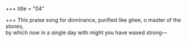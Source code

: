 +++
title = "04"

+++
This praise song for dominance, purified like ghee, o master of the  stones,  
by which now in a single day with might you have waxed strong—  